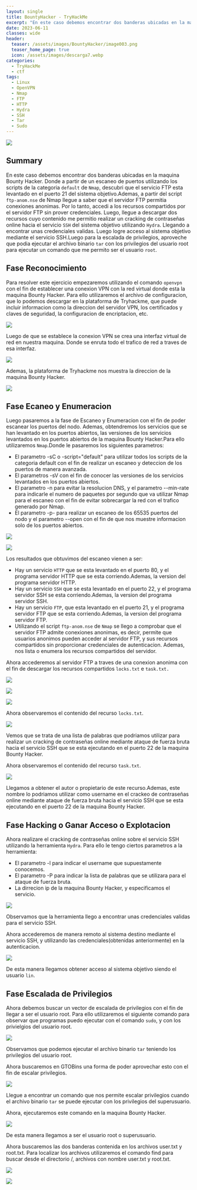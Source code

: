 ```yaml
---
layout: single
title: BountyHacker - TryHackMe
excerpt: "En este caso debemos encontrar dos banderas ubicadas en la maquina Bounty Hacker. Donde a partir de un escaneo de puertos utilizando los scripts de la categoria default de Nmap, descubri que el servicio FTP esta levantado en el puerto 21 del sistema objetivo.Ademas, a parti del script ftp-anom.nse de Nmap llegue a saber que el servidor FTP permitia conexiones anonimas. Por lo tanto, accedi a los recursos compartidos por el servidor FTP sin proveer credenciales. Luego, llegue a descargar dos recursos cuyo contenido me permitio realizar un cracking de contraseñas online hacia el servicio SSH del sistema objetivo utilizando Hydra. Llegando a encontrar unas credenciales validas. Luego logre acceso al sistema objetivo mediante el servicio SSH.Luego para la escalada de privilegios, aproveche que podia ejecutar el archivo binario tar con los privilegios del usuario root para ejecutar un comando que me permito ser el usuario root."
date: 2023-06-11
classes: wide
header:
  teaser: /assets/images/BountyHacker/image003.png
  teaser_home_page: true
  icon: /assets/images/descarga7.webp
categories:
  - TryHackMe
  - ctf
tags:
  - Linux  
  - OpenVPN
  - Nmap
  - FTP
  - HTTP 
  - Hydra
  - SSH
  - Tar
  - Sudo
---
```


![](/assets/images/BountyHacker/image001.png)

## Summary

En este caso debemos encontrar dos banderas ubicadas en la maquina Bounty Hacker. Donde a partir de un escaneo de puertos utilizando los scripts de la categoria `default` de `Nmap`, descubri que el servicio FTP esta levantado en el puerto 21 del sistema objetivo.Ademas, a partir del script `ftp-anom.nse` de Nmap llegue a saber que el servidor FTP permitia conexiones anonimas. Por lo tanto, accedi a los recursos compartidos por el servidor FTP sin prover credenciales. Luego, llegue a descargar dos recursos cuyo contenido me permitio realizar un cracking de contraseñas online hacia el servicio `SSH` del sistema objetivo utilizando `Hydra`. Llegando a encontrar unas credenciales validas. Luego logre acceso al sistema objetivo mediante el servicio SSH.Luego para la escalada de privilegios, aproveche que podia ejecutar el archivo binario `tar` con los privilegios del usuario root para ejecutar un comando que me permito ser el usuario `root`.

## Fase Reconocimiento

Para resolver este ejercicio empezaremos utilizando el comando `openvpn` con el fin de establecer una conexion VPN con la red virtual donde esta la maquina Bounty Hacker. Para ello utilizaremos el archivo de configuracion, que lo podemos descargar en la plataforma de Tryhackme, que puede incluir informacion como la direccion del servidor VPN, los certificados y claves de seguridad, la configuracion de encriptacion, etc. 

![](/assets/images/BountyHacker/image005.png)

Luego de que se establece la conexion VPN se crea una interfaz virtual de red en nuestra maquina. Donde se enruta todo el trafico de red a traves de esa interfaz.

![](/assets/images/BountyHacker/image007.png)

Ademas, la plataforma de Tryhackme nos muestra la direccion de la maquina Bounty Hacker.

![](/assets/images/BountyHacker/image009.png)

## Fase Ecaneo y Enumeracion

Luego pasaremos a la fase de Escaneo y Enumeracion con el fin de poder escanear los puertos del nodo. Ademas, obtendremos los servicios que se han levantado en los puertos abiertos, las versiones de los servicios levantados en los puertos abiertos de la maquina Bounty Hacker.Para ello utilizaremos `Nmap`.Donde le pasaremos los siguientes parametros:
- El parametro -sC o -script="default" para utilizar todos los scripts de la categoria default con el fin de realizar un escaneo y deteccion de los puertos de manera avanzada.
- El parametros -sV con el fin de conocer las versiones de los servicios levantados en los puertos abiertos.
- El parametro -n para evitar la resolucion DNS, y el parametro --min-rate para indicarle el numero de paquetes por segundo que va utilizar Nmap para el escaneo con el fin de evitar sobrecargar la red con el trafico generado por Nmap.
- El parametro -p- para realizar un escaneo de los 65535 puertos del nodo y el parametro --open con el fin de que nos muestre informacion solo de los puertos abiertos.

![](/assets/images/BountyHacker/image011.png)

![](/assets/images/BountyHacker/image013.png)

Los resultados que obtuvimos del escaneo vienen a ser:
- Hay un servicio `HTTP` que se esta levantado en el puerto 80, y el programa servidor HTTP que se esta corriendo.Ademas, la version del programa servidor HTTP.
- Hay un servicio `SSH` que se esta levantado en el puerto 22, y el programa servidor SSH se esta corriendo.Ademas, la version del programa servidor SSH.
- Hay un servicio `FTP`, que esta levantado en el puerto 21, y el programa servidor FTP que se esta corriendo.Ademas, la version del programa servidor FTP.
- Utilizando el script `ftp-anom.nse` de `Nmap` se llego a comprobar que el servidor FTP admite conexiones anonimas, es decir, permite que usuarios anonimos pueden acceder al servidor FTP, y sus recursos compartidos sin proporcionar credenciales de autenticacion. Ademas, nos lista o enumera los recursos compartidos del servidor.

Ahora accederemos al servidor FTP a traves de una conexion anonima con el fin de descargar los recursos compartidos `locks.txt` e `task.txt.`

![](/assets/images/BountyHacker/image015.png)

![](/assets/images/BountyHacker/image017.png)

![](/assets/images/BountyHacker/image019.png)

Ahora observaremos el contenido del recurso `locks.txt`.

![](/assets/images/BountyHacker/image021.png)

Vemos que se trata de una lista de palabras que podriamos utilizar para realizar un cracking de contraseñas online mediante ataque de fuerza bruta hacia el servicio SSH que se esta ejecutando en el puerto 22 de la maquina Bounty Hacker.

Ahora observaremos el contenido del recurso `task.txt`.

![](/assets/images/BountyHacker/image023.png)

Llegamos a obtener el autor o propietario de este recurso.Ademas, este nombre lo podriamos utilizar como username en el crackeo de contraseñas online mediante ataque de fuerza bruta hacia el servicio SSH que se esta ejecutando en el puerto 22 de la maquina Bounty Hacker.

## Fase Hacking o Ganar Acceso o Explotacion

Ahora realizare el cracking de contraseñas online sobre el servicio SSH utilizando la herramienta `Hydra`. Para ello le tengo ciertos parametros a la herramienta:
- El parametro -l para indicar el username que supuestamente conocemos.
- El parametro -P para indicar la lista de palabras que se utilizara para el ataque de fuerza bruta.
- La dirrecion ip de la maquina Bounty Hacker, y especificamos el servicio.

![](/assets/images/BountyHacker/image025.png)

Observamos que la herramienta llego a encontrar unas credenciales validas para el servicio SSH.

Ahora accederemos de manera remoto al sistema destino mediante el servicio SSH, y utilizando las credenciales(obtenidas anteriormente) en la autenticacion. 

![](/assets/images/BountyHacker/image027.png)

De esta manera llegamos obtener acceso al sistema objetivo siendo el usuario `lin`. 

## Fase Escalada de Privilegios

Ahora debemos buscar un vector de escalada de privilegios con el fin de llegar a ser el usuario root. Para ello utilizaremos el siguiente comando para observar que programas puedo ejecutar con el comando `sudo`, y con los privielgios del usuario root.

![](/assets/images/BountyHacker/image029.png)

Observamos que podemos ejecutar el archivo binario `tar` teniendo los privilegios del usuario root.

Ahora buscaremos en GTOBins una forma de poder aprovechar esto con el fin de escalar privilegios. 

![](/assets/images/BountyHacker/image031.png)

Llegue a encontrar un comando que nos permite escalar privilegios cuando el archivo binario `tar` se puede ejecutar con los privilegios del superusuario.

Ahora, ejecutaremos este comando en la maquina Bounty Hacker.

![](/assets/images/BountyHacker/image033.png)

De esta manera llegamos a ser el usuario root o superusuario.

Ahora buscaremos las dos banderas contenida en los archivos user.txt y root.txt. Para localizar los archivos utilizaremos el comando find para buscar desde el directorio /, archivos con nombre user.txt y root.txt.

![](/assets/images/BountyHacker/image035.png)

![](/assets/images/BountyHacker/image037.png)



















